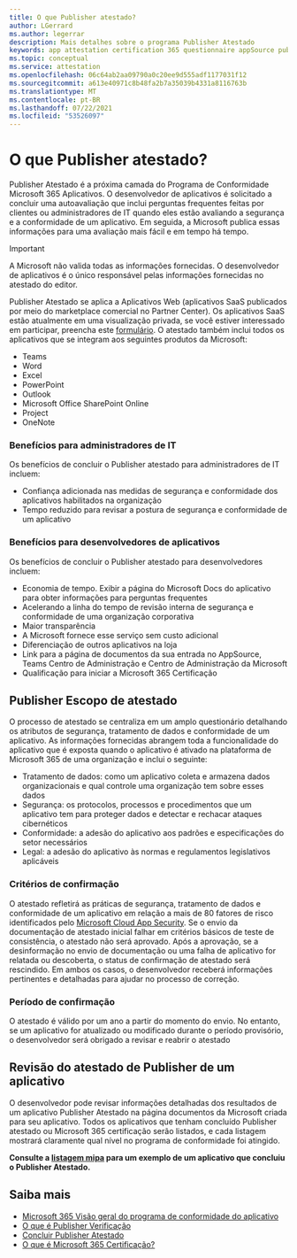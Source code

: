 ```yaml
---
title: O que Publisher atestado?
author: LGerrard
ms.author: legerrar
description: Mais detalhes sobre o programa Publisher Atestado
keywords: app attestation certification 365 questionnaire appSource publisher
ms.topic: conceptual
ms.service: attestation
ms.openlocfilehash: 06c64ab2aa09790a0c20ee9d555adf1177031f12
ms.sourcegitcommit: a613e40971c8b48fa2b7a35039b4331a8116763b
ms.translationtype: MT
ms.contentlocale: pt-BR
ms.lasthandoff: 07/22/2021
ms.locfileid: "53526097"
---
```

# <a name="what-is-publisher-attestation"></a>O que Publisher atestado?

Publisher Atestado é a próxima camada do Programa de Conformidade Microsoft 365 Aplicativos. O desenvolvedor de aplicativos é solicitado a concluir uma autoavaliação que inclui perguntas frequentes feitas por clientes ou administradores de IT quando eles estão avaliando a segurança e a conformidade de um aplicativo. Em seguida, a Microsoft publica essas informações para uma avaliação mais fácil e em tempo há tempo.

> [!IMPORTANT]
> A Microsoft não valida todas as informações fornecidas. O desenvolvedor de aplicativos é o único responsável pelas informações fornecidas no atestado do editor. 

Publisher Atestado se aplica a Aplicativos Web (aplicativos SaaS publicados por meio do marketplace comercial no Partner Center). Os aplicativos SaaS estão atualmente em uma visualização privada, se você estiver interessado em participar, preencha este [formulário](https://customervoice.microsoft.com/Pages/ResponsePage.aspx?id=v4j5cvGGr0GRqy180BHbR4cf3qxCU_RNtqjCSalFdSFUNDMzTVJKR0wzTEJRSFJVSk9OQUlOV0RJSyQlQCN0PWcu). O atestado também inclui todos os aplicativos que se integram aos seguintes produtos da Microsoft:

- Teams
- Word
- Excel
- PowerPoint 
- Outlook
- Microsoft Office SharePoint Online
- Project
- OneNote

### <a name="benefits-for-it-admins"></a>Benefícios para administradores de IT
Os benefícios de concluir o Publisher atestado para administradores de IT incluem:
-   Confiança adicionada nas medidas de segurança e conformidade dos aplicativos habilitados na organização
-   Tempo reduzido para revisar a postura de segurança e conformidade de um aplicativo

### <a name="benefits-for-app-developers"></a>Benefícios para desenvolvedores de aplicativos 
Os benefícios de concluir o Publisher atestado para desenvolvedores incluem: 
-   Economia de tempo. Exibir a página do Microsoft Docs do aplicativo para obter informações para perguntas frequentes
-   Acelerando a linha do tempo de revisão interna de segurança e conformidade de uma organização corporativa
-   Maior transparência
- A Microsoft fornece esse serviço sem custo adicional
-   Diferenciação de outros aplicativos na loja
-   Link para a página de documentos da sua entrada no AppSource, Teams Centro de Administração e Centro de Administração da Microsoft
-   Qualificação para iniciar a Microsoft 365 Certificação


## <a name="publisher-attestation-scope"></a>Publisher Escopo de atestado

O processo de atestado se centraliza em um amplo questionário detalhando os atributos de segurança, tratamento de dados e conformidade de um aplicativo. As informações fornecidas abrangem toda a funcionalidade do aplicativo que é exposta quando o aplicativo é ativado na plataforma de Microsoft 365 de uma organização e inclui o seguinte:

- Tratamento de dados: como um aplicativo coleta e armazena dados organizacionais e qual controle uma organização tem sobre esses dados
- Segurança: os protocolos, processos e procedimentos que um aplicativo tem para proteger dados e detectar e rechacar ataques cibernéticos
- Conformidade: a adesão do aplicativo aos padrões e especificações do setor necessários
- Legal: a adesão do aplicativo às normas e regulamentos legislativos aplicáveis

### <a name="confirmation-criteria"></a>Critérios de confirmação

O atestado refletirá as práticas de segurança, tratamento de dados e conformidade de um aplicativo em relação a mais de 80 fatores de risco identificados pelo [Microsoft Cloud App Security](https://www.microsoft.com/microsoft-365/enterprise-mobility-security/cloud-app-security). Se o envio da documentação de atestado inicial falhar em critérios básicos de teste de consistência, o atestado não será aprovado. Após a aprovação, se a desinformação no envio de documentação ou uma falha de aplicativo for relatada ou descoberta, o status de confirmação de atestado será rescindido. Em ambos os casos, o desenvolvedor receberá informações pertinentes e detalhadas para ajudar no processo de correção.

### <a name="confirmation-time-frame"></a>Período de confirmação

O atestado é válido por um ano a partir do momento do envio. No entanto, se um aplicativo for atualizado ou modificado durante o período provisório, o desenvolvedor será obrigado a revisar e reabrir o atestado

## <a name="reviewing-an-apps-publisher-attestation"></a>Revisão do atestado de Publisher de um aplicativo

O desenvolvedor pode revisar informações detalhadas dos resultados de um aplicativo Publisher Atestado na página documentos da Microsoft criada para seu aplicativo. Todos os aplicativos que tenham concluído Publisher atestado ou Microsoft 365 certificação serão listados, e cada listagem mostrará claramente qual nível no programa de conformidade foi atingido.

**Consulte a [listagem mipa](https://docs.microsoft.com/microsoft-365-app-certification/teams/iglobe-mipa-your-personal-assistant?pivots=mcas) para um exemplo de um aplicativo que concluiu o Publisher Atestado.** 

## <a name="learn-more"></a>Saiba mais

* [Microsoft 365 Visão geral do programa de conformidade do aplicativo](~/overview.md)
* [O que é Publisher Verificação](https://docs.microsoft.com/azure/active-directory/develop/publisher-verification-overview)
* [Concluir Publisher Atestado](~/docs/attestation.md)  
* [O que é Microsoft 365 Certificação?](~/docs/enterprise-app-certification-guide.md)
